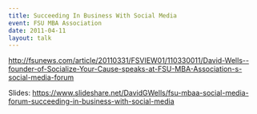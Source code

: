 ```yaml
---
title: Succeeding In Business With Social Media
event: FSU MBA Association
date: 2011-04-11
layout: talk
---
```


http://fsunews.com/article/20110331/FSVIEW01/110330011/David-Wells--founder-of-Socialize-Your-Cause-speaks-at-FSU-MBA-Association-s-social-media-forum

Slides: https://www.slideshare.net/DavidGWells/fsu-mbaa-social-media-forum-succeeding-in-business-with-social-media
